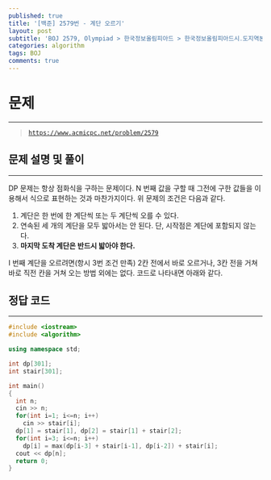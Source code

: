 ```yaml
---
published: true
title: '[백준] 2579번 - 계단 오르기'
layout: post
subtitle: 'BOJ 2579, Olympiad > 한국정보올림피아드 > 한국정보올림피아드시․도지역본선 > 지역본선 2006 > 초등부 4번'
categories: algorithm
tags: BOJ
comments: true
---
```

# **문제**
---
> [`https://www.acmicpc.net/problem/2579`](https://www.acmicpc.net/problem/2579)

## **문제 설명 및 풀이**
---
DP 문제는 항상 점화식을 구하는 문제이다. N 번째 값을 구할 때 그전에 구한 값들을 이용해서 식으로 표현하는 것과 마찬가지이다.
위 문제의 조건은 다음과 같다.
1. 계단은 한 번에 한 계단씩 또는 두 계단씩 오를 수 있다.
2. 연속된 세 개의 계단을 모두 밟아서는 안 된다. 단, 시작점은 계단에 포함되지 않는다.
3. **마지막 도착 계단은 반드시 밟아야 한다.**  

I 번째 계단을 오르려면(항시 3번 조건 만족) 2칸 전에서 바로 오르거나, 3칸 전을 거쳐 바로 직전 칸을 거쳐 오는 방법 외에는 없다.
코드로 나타내면 아래와 같다.

## **정답 코드**
---

```c++
#include <iostream>
#include <algorithm>

using namespace std;

int dp[301];
int stair[301];

int main()
{
  int n;
  cin >> n;
  for(int i=1; i<=n; i++)
    cin >> stair[i];
  dp[1] = stair[1], dp[2] = stair[1] + stair[2];
  for(int i=3; i<=n; i++)
    dp[i] = max(dp[i-3] + stair[i-1], dp[i-2]) + stair[i];
  cout << dp[n];
  return 0;
}
```
